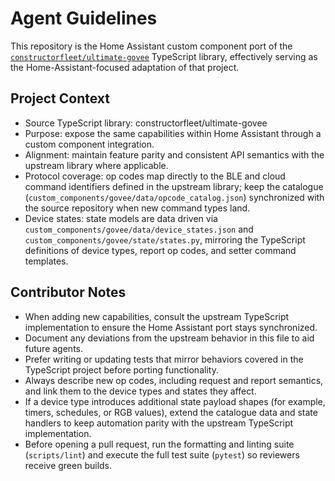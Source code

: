 # Agent Guidelines

This repository is the Home Assistant custom component port of the [`constructorfleet/ultimate-govee`](https://github.com/constructorfleet/ultimate-govee) TypeScript library, effectively serving as the Home-Assistant-focused adaptation of that project.

## Project Context
- Source TypeScript library: constructorfleet/ultimate-govee
- Purpose: expose the same capabilities within Home Assistant through a custom component integration.
- Alignment: maintain feature parity and consistent API semantics with the upstream library where applicable.
- Protocol coverage: op codes map directly to the BLE and cloud command identifiers defined in the upstream library; keep the
  catalogue (`custom_components/govee/data/opcode_catalog.json`) synchronized with the source repository when new
  command types land.
- Device states: state models are data driven via `custom_components/govee/data/device_states.json` and
  `custom_components/govee/state/states.py`, mirroring the TypeScript definitions of device types, report op codes, and
  setter command templates.

## Contributor Notes
- When adding new capabilities, consult the upstream TypeScript implementation to ensure the Home Assistant port stays synchronized.
- Document any deviations from the upstream behavior in this file to aid future agents.
- Prefer writing or updating tests that mirror behaviors covered in the TypeScript project before porting functionality.
- Always describe new op codes, including request and report semantics, and link them to the device types and states they affect.
- If a device type introduces additional state payload shapes (for example, timers, schedules, or RGB values), extend the
  catalogue data and state handlers to keep automation parity with the upstream TypeScript implementation.
- Before opening a pull request, run the formatting and linting suite (`scripts/lint`) and execute the full test suite (`pytest`)
  so reviewers receive green builds.
